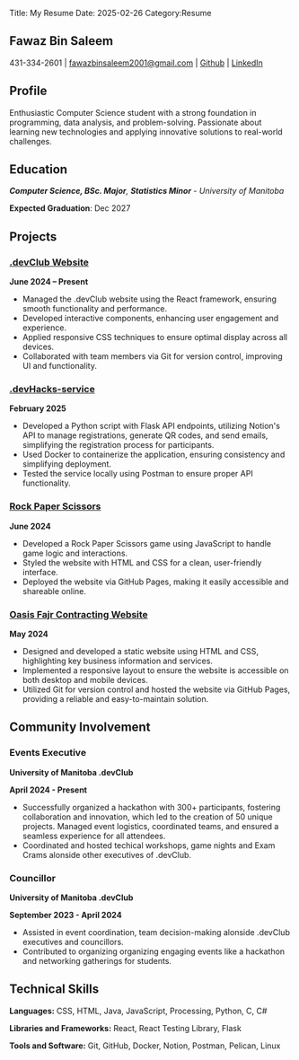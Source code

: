 Title: My Resume
Date: 2025-02-26
Category:Resume


## Fawaz Bin Saleem

431-334-2601 | fawazbinsaleem2001@gmail.com | [Github](https://github.com/FawazBinSaleem) | [LinkedIn](https://ca.linkedin.com/in/fawaz-bin-saleem-425b921a1)
 

## Profile
Enthusiastic Computer Science student with a strong foundation in programming, data analysis, and problem-solving. Passionate about learning new technologies and applying innovative solutions to real-world challenges.


## Education

_**Computer Science, BSc. Major**, **Statistics Minor**_ - _University of Manitoba_

**Expected Graduation**: Dec 2027


## Projects

### [.devClub Website](https://devclub.ca/)
**June 2024 – Present**  

- Managed the .devClub website using the React framework, ensuring smooth functionality and performance.
- Developed interactive components, enhancing user engagement and experience.
- Applied responsive CSS techniques to ensure optimal display across all devices.
- Collaborated with team members via Git for version control, improving UI and functionality.

### [.devHacks-service](https://github.com/devHacks-2025/devHacks-service)
**February 2025** 

- Developed a Python script with Flask API endpoints, utilizing Notion's API to manage registrations, generate QR codes, and send emails, simplifying the registration process for participants.
- Used Docker to containerize the application, ensuring consistency and simplifying deployment.
- Tested the service locally using Postman to ensure proper API functionality.
    
### [Rock Paper Scissors](https://fawazbinsaleem.github.io/RockPaperScissors/) 
**June 2024** 

- Developed a Rock Paper Scissors game using JavaScript to handle game logic and interactions.
- Styled the website with HTML and CSS for a clean, user-friendly interface.
- Deployed the website via GitHub Pages, making it easily accessible and shareable online.
    
### [Oasis Fajr Contracting Website](https://oasisfajircontracting.com/)
**May 2024** 

- Designed and developed a static website using HTML and CSS, highlighting key business information and services.
- Implemented a responsive layout to ensure the website is accessible on both desktop and mobile devices.
- Utilized Git for version control and hosted the website via GitHub Pages, providing a reliable and easy-to-maintain solution.
    

## Community Involvement

### Events Executive
**University of Manitoba .devClub** 

**April 2024 - Present**

* Successfully organized a hackathon with 300+ participants, fostering collaboration and innovation, which led to the creation of 50 unique projects. Managed event logistics, coordinated teams, and ensured a seamless experience for all attendees.
* Coordinated and hosted techical workshops, game nights and Exam Crams alonside other executives of .devClub.

### Councillor
**University of Manitoba .devClub** 

**September 2023 - April 2024**

* Assisted in event coordination, team decision-making alonside .devClub executives and councillors.
* Contributed to organizing organizing engaging events like a hackathon and networking gatherings for students.

## Technical Skills
**Languages:** CSS, HTML, Java, JavaScript, Processing, Python, C, C#

**Libraries and Frameworks:** React, React Testing Library, Flask

**Tools and Software:** Git, GitHub, Docker, Notion, Postman, Pelican, Linux

